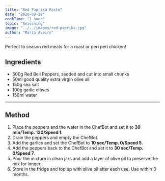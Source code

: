 ```yaml
---
title: "Red Paprika Paste"
date: "2020-09-28"
cookTime: "1 hour"
topic: "Seasoning"
image: "../../images/red-paprika.jpg"
author: "Maria Aveiro"
---
```


Perfect to season red meats for a roast or peri peri chicken!

## Ingredients

- 500g Red Bell Peppers, seeded and cut into small chunks
- 50ml good quality extra virgin olive oil
- 150g sea salt
- 100g garlic cloves
- 150ml water

---

## Method

1. Place the peppers and the water in the ChefBot and set it to **30 min/Temp. 120/Speed 1**.
2. Drain the peppers and empty the ChefBot.
3. Add the garlics and set the ChefBot to **10 sec/Temp. 0/Speed 5**.
4. Add the peppers back to the ChefBot and set it to **30 sec/Temp. 0/Speed 7**.
5. Pour the mixture in clean jars and add a layer of olive oil to preserve the mix for longer.
6. Store in the fridge and top up with olive oil after each use. Use within 3 months.

